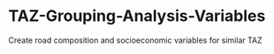 # TAZ-Grouping-Analysis-Variables
Create road composition and socioeconomic variables for similar TAZ

